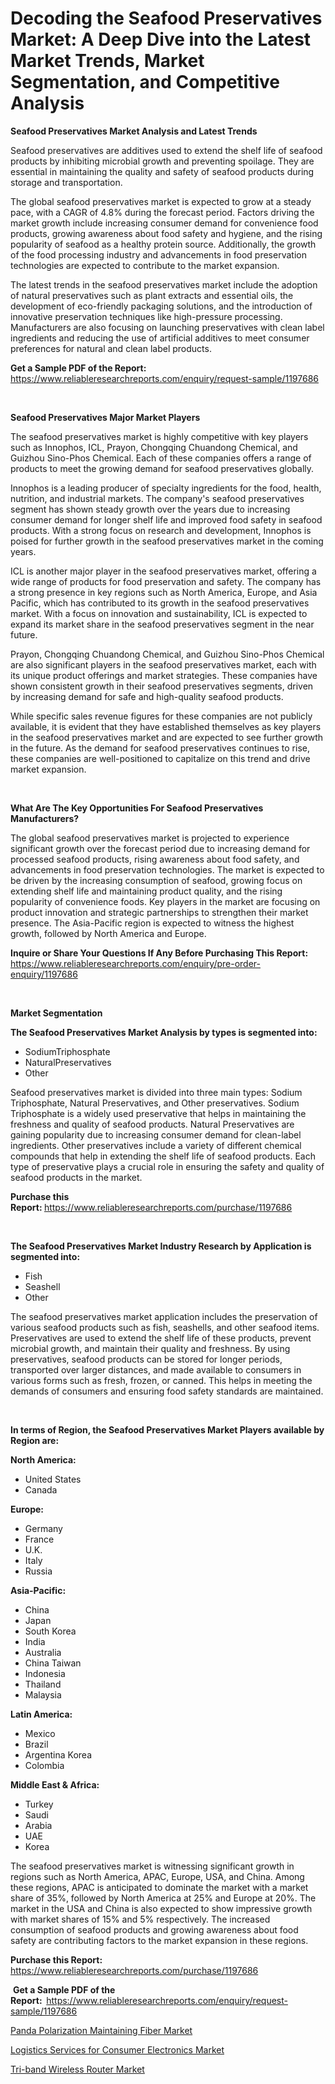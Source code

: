 <p><h1>Decoding the Seafood Preservatives Market: A Deep Dive into the Latest Market Trends, Market Segmentation, and Competitive Analysis</h1></p><p><strong>Seafood Preservatives Market Analysis and Latest Trends</strong></p>
<p><p>Seafood preservatives are additives used to extend the shelf life of seafood products by inhibiting microbial growth and preventing spoilage. They are essential in maintaining the quality and safety of seafood products during storage and transportation.</p><p>The global seafood preservatives market is expected to grow at a steady pace, with a CAGR of 4.8% during the forecast period. Factors driving the market growth include increasing consumer demand for convenience food products, growing awareness about food safety and hygiene, and the rising popularity of seafood as a healthy protein source. Additionally, the growth of the food processing industry and advancements in food preservation technologies are expected to contribute to the market expansion.</p><p>The latest trends in the seafood preservatives market include the adoption of natural preservatives such as plant extracts and essential oils, the development of eco-friendly packaging solutions, and the introduction of innovative preservation techniques like high-pressure processing. Manufacturers are also focusing on launching preservatives with clean label ingredients and reducing the use of artificial additives to meet consumer preferences for natural and clean label products.</p></p>
<p><strong>Get a Sample PDF of the Report:&nbsp;</strong> <a href="https://www.reliableresearchreports.com/enquiry/request-sample/1197686">https://www.reliableresearchreports.com/enquiry/request-sample/1197686</a></p>
<p>&nbsp;</p>
<p><strong>Seafood Preservatives Major Market Players</strong></p>
<p><p>The seafood preservatives market is highly competitive with key players such as Innophos, ICL, Prayon, Chongqing Chuandong Chemical, and Guizhou Sino-Phos Chemical. Each of these companies offers a range of products to meet the growing demand for seafood preservatives globally.</p><p>Innophos is a leading producer of specialty ingredients for the food, health, nutrition, and industrial markets. The company's seafood preservatives segment has shown steady growth over the years due to increasing consumer demand for longer shelf life and improved food safety in seafood products. With a strong focus on research and development, Innophos is poised for further growth in the seafood preservatives market in the coming years.</p><p>ICL is another major player in the seafood preservatives market, offering a wide range of products for food preservation and safety. The company has a strong presence in key regions such as North America, Europe, and Asia Pacific, which has contributed to its growth in the seafood preservatives market. With a focus on innovation and sustainability, ICL is expected to expand its market share in the seafood preservatives segment in the near future.</p><p>Prayon, Chongqing Chuandong Chemical, and Guizhou Sino-Phos Chemical are also significant players in the seafood preservatives market, each with its unique product offerings and market strategies. These companies have shown consistent growth in their seafood preservatives segments, driven by increasing demand for safe and high-quality seafood products.</p><p>While specific sales revenue figures for these companies are not publicly available, it is evident that they have established themselves as key players in the seafood preservatives market and are expected to see further growth in the future. As the demand for seafood preservatives continues to rise, these companies are well-positioned to capitalize on this trend and drive market expansion.</p></p>
<p>&nbsp;</p>
<p><strong>What Are The Key Opportunities For Seafood Preservatives Manufacturers?</strong></p>
<p><p>The global seafood preservatives market is projected to experience significant growth over the forecast period due to increasing demand for processed seafood products, rising awareness about food safety, and advancements in food preservation technologies. The market is expected to be driven by the increasing consumption of seafood, growing focus on extending shelf life and maintaining product quality, and the rising popularity of convenience foods. Key players in the market are focusing on product innovation and strategic partnerships to strengthen their market presence. The Asia-Pacific region is expected to witness the highest growth, followed by North America and Europe.</p></p>
<p><strong>Inquire or Share Your Questions If Any Before Purchasing This Report:</strong> <a href="https://www.reliableresearchreports.com/enquiry/pre-order-enquiry/1197686">https://www.reliableresearchreports.com/enquiry/pre-order-enquiry/1197686</a></p>
<p>&nbsp;</p>
<p><strong>Market Segmentation</strong></p>
<p><strong>The Seafood Preservatives Market Analysis by types is segmented into:</strong></p>
<p><ul><li>SodiumTriphosphate</li><li>NaturalPreservatives</li><li>Other</li></ul></p>
<p><p>Seafood preservatives market is divided into three main types: Sodium Triphosphate, Natural Preservatives, and Other preservatives. Sodium Triphosphate is a widely used preservative that helps in maintaining the freshness and quality of seafood products. Natural Preservatives are gaining popularity due to increasing consumer demand for clean-label ingredients. Other preservatives include a variety of different chemical compounds that help in extending the shelf life of seafood products. Each type of preservative plays a crucial role in ensuring the safety and quality of seafood products in the market.</p></p>
<p><strong>Purchase this Report:&nbsp;</strong><a href="https://www.reliableresearchreports.com/purchase/1197686">https://www.reliableresearchreports.com/purchase/1197686</a></p>
<p>&nbsp;</p>
<p><strong>The Seafood Preservatives Market Industry Research by Application is segmented into:</strong></p>
<p><ul><li>Fish</li><li>Seashell</li><li>Other</li></ul></p>
<p><p>The seafood preservatives market application includes the preservation of various seafood products such as fish, seashells, and other seafood items. Preservatives are used to extend the shelf life of these products, prevent microbial growth, and maintain their quality and freshness. By using preservatives, seafood products can be stored for longer periods, transported over larger distances, and made available to consumers in various forms such as fresh, frozen, or canned. This helps in meeting the demands of consumers and ensuring food safety standards are maintained.</p></p>
<p>&nbsp;</p>
<p><strong>In terms of Region, the Seafood Preservatives Market Players available by Region are:</strong></p>
<p>
    <p> <strong> North America: </strong>
        <ul>
            <li>United States</li>
            <li>Canada</li>
        </ul>
        </p> 
    <p> <strong> Europe: </strong>
        <ul>
            <li>Germany</li>
            <li>France</li>
            <li>U.K.</li>
            <li>Italy</li>
            <li>Russia</li>
        </ul>
        </p> 
    <p> <strong> Asia-Pacific: </strong>
        <ul>
            <li>China</li>
            <li>Japan</li>
            <li>South Korea</li>
            <li>India</li>
            <li>Australia</li>
            <li>China Taiwan</li>
            <li>Indonesia</li>
            <li>Thailand</li>
            <li>Malaysia</li>
        </ul>
        </p> 
    <p> <strong> Latin America: </strong>
        <ul>
            <li>Mexico</li>
            <li>Brazil</li>
            <li>Argentina Korea</li>
            <li>Colombia</li>
        </ul>
        </p> 
    <p> <strong> Middle East & Africa: </strong>
        <ul>
            <li>Turkey</li>
            <li>Saudi</li>
            <li>Arabia</li>
            <li>UAE</li>
            <li>Korea</li>
        </ul>
    </p>
    </p>
<p><p>The seafood preservatives market is witnessing significant growth in regions such as North America, APAC, Europe, USA, and China. Among these regions, APAC is anticipated to dominate the market with a market share of 35%, followed by North America at 25% and Europe at 20%. The market in the USA and China is also expected to show impressive growth with market shares of 15% and 5% respectively. The increased consumption of seafood products and growing awareness about food safety are contributing factors to the market expansion in these regions.</p></p>
<p><strong>Purchase this Report: </strong><a href="https://www.reliableresearchreports.com/purchase/1197686">https://www.reliableresearchreports.com/purchase/1197686</a></p>
<p>&nbsp;<strong>Get a Sample PDF of the Report:&nbsp;&nbsp;</strong><a href="https://www.reliableresearchreports.com/enquiry/request-sample/1197686">https://www.reliableresearchreports.com/enquiry/request-sample/1197686</a></p>
<p><strong></strong></p>
<p><p><a href="https://view.publitas.com/reportprime-1/panda-polarization-maintaining-fiber-market-size-2023-2030-global-industrial-analysis-key-geographical-regions-market-share-top-key-players-product-types-and-forecast-research-report/">Panda Polarization Maintaining Fiber Market</a></p><p><a href="https://view.publitas.com/reportprime-1/logistics-services-for-consumer-electronics-market-offers-provide-insightful-data-for-the-time-period-from-2023-to-2030-and-also-provide-analysis-based-on-application-type-and-region/">Logistics Services for Consumer Electronics Market</a></p><p><a href="https://view.publitas.com/reportprime-1/tri-band-wireless-router-market-offer-valuable-insights-into-market-size-market-share-market-trends-and-projections-spanning-from-2023-to-2030/">Tri-band Wireless Router Market</a></p></p>